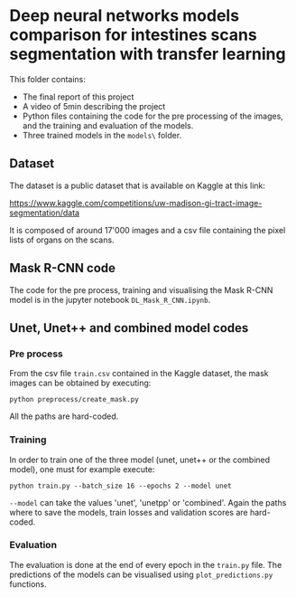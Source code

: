# Deep neural networks models comparison for intestines scans segmentation with transfer learning

This folder contains:
- The final report of this project 
- A video of 5min describing the project 
- Python files containing the code for the pre processing of the images, and the training and evaluation of the models.
- Three trained models in the `models\` folder. 


## Dataset 

The dataset is a public dataset that is available on Kaggle at this link:

https://www.kaggle.com/competitions/uw-madison-gi-tract-image-segmentation/data

It is composed of around 17'000 images and a csv file containing the pixel lists of organs on the scans. 

## Mask R-CNN code

The code for the pre process, training and visualising the Mask R-CNN model is in the jupyter notebook `DL_Mask_R_CNN.ipynb`.


## Unet, Unet++ and combined model codes
### Pre process 

From the csv file `train.csv` contained in the Kaggle dataset, the mask images can be obtained by executing:
```
python preprocess/create_mask.py
```
All the paths are hard-coded.


### Training 

In order to train one of the three model (unet, unet++ or the combined model), one must for example execute:

```
python train.py --batch_size 16 --epochs 2 --model unet
```
`--model` can take the values 'unet', 'unetpp' or 'combined'. 
Again the paths where to save the models, train losses and validation scores are hard-coded. 


### Evaluation 

The evaluation is done at the end of every epoch in the `train.py` file. The predictions of the models can be visualised using `plot_predictions.py` functions.